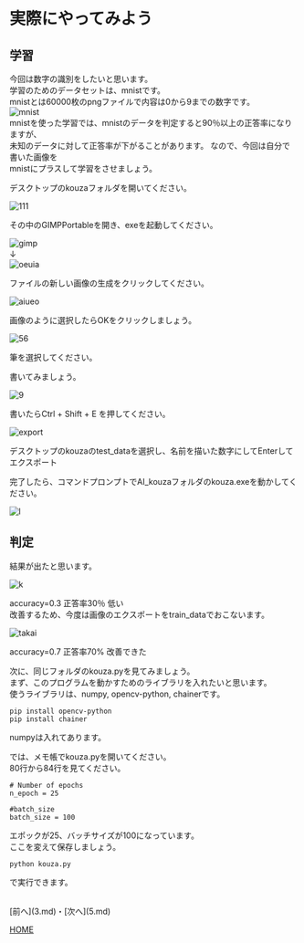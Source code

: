 # 実際にやってみよう

## 学習
今回は数字の識別をしたいと思います。  
学習のためのデータセットは、mnistです。  
mnistとは60000枚のpngファイルで内容は0から9までの数字です。  
![mnist](mnist.png)  
mnistを使った学習では、mnistのデータを判定すると90％以上の正答率になりますが、  
未知のデータに対して正答率が下がることがあります。
なので、今回は自分で書いた画像を  
mnistにプラスして学習をさせましょう。  

デスクトップのkouzaフォルダを開いてください。  

![111](folda.png)  

その中のGIMPPortableを開き、exeを起動してください。  

![gimp](gimpexe.png)  
↓　  
![oeuia](aaa.png)  

ファイルの新しい画像の生成をクリックしてください。  

![aiueo](setei.png)  

画像のように選択したらOKをクリックしましょう。  

![56](hude.png)  

筆を選択してください。  

書いてみましょう。  

![9](kaku.png)  

書いたらCtrl + Shift + E を押してください。  

![export](export.png)  

デスクトップのkouzaのtest_dataを選択し、名前を描いた数字にしてEnterしてエクスポート  

完了したら、コマンドプロンプトでAI_kouzaフォルダのkouza.exeを動かしてください。  

![l](jikou.png)  

## 判定
結果が出たと思います。  

![k](hikui.png)  

accuracy=0.3 正答率30％ 低い  
改善するため、今度は画像のエクスポートをtrain_dataでおこないます。  

![takai](takai.png)  

accuracy=0.7 正答率70% 改善できた  

次に、同じフォルダのkouza.pyを見てみましょう。  
まず、このプログラムを動かすためのライブラリを入れたいと思います。  
使うライブラリは、numpy, opencv-python, chainerです。  
```
pip install opencv-python
pip install chainer
```
numpyは入れてあります。  

では、メモ帳でkouza.pyを開いてください。  
80行から84行を見てください。  
```
# Number of epochs
n_epoch = 25

#batch_size
batch_size = 100
```
エポックが25、バッチサイズが100になっています。  
ここを変えて保存しましょう。  
```
python kouza.py
```
で実行できます。  





<br>
[前へ](3.md)・[次へ](5.md)

[HOME](index.md)

